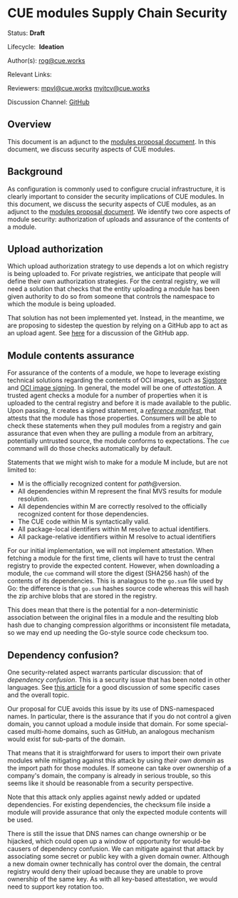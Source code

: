 # CUE modules Supply Chain Security

Status: **Draft**

Lifecycle:  **Ideation**

Author(s): rog@cue.works

Relevant Links:

Reviewers: mpvl@cue.works myitcv@cue.works

Discussion Channel: [GitHub](https://github.com/cue-lang/cue/discussions/2450)


## Overview

This document is an adjunct to the [modules proposal document](../2330-modules-v2.md).
In this document, we discuss security aspects of CUE modules.


## Background

As configuration is commonly used to configure crucial infrastructure,
it is clearly important to consider the security implications of CUE modules.
In this document, we discuss the security aspects of CUE modules,
as an adjunct to the [modules proposal document](../2330-modules-v2.md).
We identify two core aspects of module security:
authorization of uploads and assurance of the contents of a module.


## Upload authorization

Which upload authorization strategy to use depends a lot on which registry is being uploaded to.
For private registries, we anticipate that people will define their own authorization strategies.
For the central registry,
we will need a solution that checks that the entity uploading a module
has been given authority to do so from
someone that controls the namespace to which the module is being uploaded.

That solution has not been implemented yet.
Instead, in the meantime, we are proposing to sidestep the question
by relying on a GitHub app to act as an upload agent.
See [here](./2448-modules-github.md) for a discussion of the GitHub app.


## Module contents assurance

For assurance of the contents of a module,
we hope to leverage existing technical solutions regarding the contents of OCI images,
such as [Sigstore](https://www.sigstore.dev/) and [OCI image signing](https://github.com/notaryproject/notaryproject).
In general, the model will be one of _attestation_.
A trusted agent checks a module for a number of properties when it is uploaded
to the central registry and before it is made available to the public.
Upon passing, it creates a signed statement,
a *[reference manifest](https://github.com/oras-project/artifacts-spec/blob/main/manifest-referrers-api.md)*,
that attests that the module has those properties.
Consumers will be able to check these statements
when they pull modules from a registry and gain assurance that
even when they are pulling a module from an arbitrary, potentially untrusted source,
the module conforms to expectations.
The `cue` command will do those checks automatically by default.

Statements that we might wish to make for a module M include,
but are not limited to:

- M is the officially recognized content for $path@$version.
- All dependencies within M represent the final MVS results for module resolution.
- All dependencies within M are correctly resolved to the officially recognized content for those dependencies.
- The CUE code within M is syntactically valid.
- All package-local identifiers within M resolve to actual identifiers.
- All package-relative identifiers within M resolve to actual identifiers

For our initial implementation, we will not implement attestation.
When fetching a module for the first time,
clients will have to trust the central registry to provide the expected content.
However, when downloading a module, the `cue` command will store the digest (SHA256 hash) of the contents of its dependencies.
This is analagous to the `go.sum` file used by Go:
the difference is that `go.sum` hashes source code
whereas this will hash the zip archive blobs that are stored in the registry.

This does mean that there is the potential for a non-deterministic
association between the original files in a module and the resulting
blob hash due to changing compression algorithms or inconsistent
file metadata, so we may end up needing the Go-style
source code checksum too.

## Dependency confusion?

One security-related aspect warrants particular discussion:
that of *dependency confusion*.
This is a security issue that has been noted in other languages.
See [this article](https://medium.com/@alex.birsan/dependency-confusion-4a5d60fec610) for
a good discussion of some specific cases and the overall topic.

Our proposal for CUE avoids this issue by its use of DNS-namespaced names.
In particular, there is the assurance that
if you do not control a given domain, you cannot upload a module inside that domain.
For some special-cased multi-home domains, such as GitHub, an analogous
mechanism would exist for sub-parts of the domain.

That means that it is straightforward for users
to import their own private modules
while mitigating against this attack
by using *their own domain* as the import path for those modules.
If someone can take over ownership of a company's domain,
the company is already in serious trouble,
so this seems like it should be reasonable from a security perspective.

Note that this attack only applies against newly added or updated dependencies.
For existing dependencies, the checksum file inside a module
will provide assurance that
only the expected module contents will be used.

There is still the issue that DNS names can change ownership or be hijacked,
which could open up a window of opportunity
for would-be causers of dependency confusion.
We can mitigate against that attack by
associating some secret or public key
with a given domain owner.
Although a new domain owner technically has control over the domain,
the central registry would deny their upload because
they are unable to prove ownership of the same key.
As with all key-based attestation, we would need to support key rotation too.
